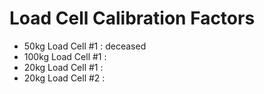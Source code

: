# Load Cell Calibration Factors
- 50kg Load Cell #1 : deceased
- 100kg Load Cell #1 :
- 20kg Load Cell #1 :
- 20kg Load Cell #2 :
